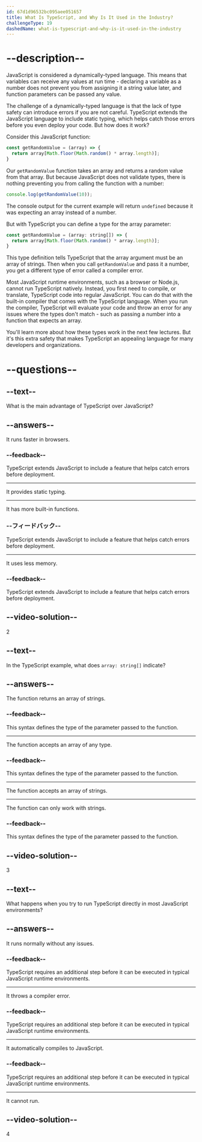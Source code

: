 ```yaml
---
id: 67d1d96532bc095aee051657
title: What Is TypeScript, and Why Is It Used in the Industry?
challengeType: 19
dashedName: what-is-typescript-and-why-is-it-used-in-the-industry
---
```


# --description--

JavaScript is considered a dynamically-typed language. This means that variables can receive any values at run time - declaring a variable as a number does not prevent you from assigning it a string value later, and function parameters can be passed any value.

The challenge of a dynamically-typed language is that the lack of type safety can introduce errors if you are not careful. TypeScript extends the JavaScript language to include static typing, which helps catch those errors before you even deploy your code. But how does it work?

Consider this JavaScript function:

```js
const getRandomValue = (array) => {
  return array[Math.floor(Math.random() * array.length)];
}
```

Our `getRandomValue` function takes an array and returns a random value from that array. But because JavaScript does not validate types, there is nothing preventing you from calling the function with a number:

```js
console.log(getRandomValue(10));
```

The console output for the current example will return `undefined` because it was expecting an array instead of a number.

But with TypeScript you can define a type for the array parameter:

```js
const getRandomValue = (array: string[]) => {
  return array[Math.floor(Math.random() * array.length)];
}
```

This type definition tells TypeScript that the array argument must be an array of strings. Then when you call `getRandomValue` and pass it a number, you get a different type of error called a compiler error.

Most JavaScript runtime environments, such as a browser or Node.js, cannot run TypeScript natively. Instead, you first need to compile, or translate, TypeScript code into regular JavaScript. You can do that with the built-in compiler that comes with the TypeScript language. When you run the compiler, TypeScript will evaluate your code and throw an error for any issues where the types don't match - such as passing a number into a function that expects an array.

You'll learn more about how these types work in the next few lectures. But it's this extra safety that makes TypeScript an appealing language for many developers and organizations.

# --questions--

## --text--

What is the main advantage of TypeScript over JavaScript?

## --answers--

It runs faster in browsers.

### --feedback--

TypeScript extends JavaScript to include a feature that helps catch errors before deployment.

---

It provides static typing.

---

It has more built-in functions.

### --フィードバック--

TypeScript extends JavaScript to include a feature that helps catch errors before deployment.

---

It uses less memory.

### --feedback--

TypeScript extends JavaScript to include a feature that helps catch errors before deployment.

## --video-solution--

2

## --text--

In the TypeScript example, what does `array: string[]` indicate?

## --answers--

The function returns an array of strings.

### --feedback--

This syntax defines the type of the parameter passed to the function.

---

The function accepts an array of any type.

### --feedback--

This syntax defines the type of the parameter passed to the function.

---

The function accepts an array of strings.

---

The function can only work with strings.

### --feedback--

This syntax defines the type of the parameter passed to the function.

## --video-solution--

3

## --text--

What happens when you try to run TypeScript directly in most JavaScript environments?

## --answers--

It runs normally without any issues.

### --feedback--

TypeScript requires an additional step before it can be executed in typical JavaScript runtime environments.

---

It throws a compiler error.

### --feedback--

TypeScript requires an additional step before it can be executed in typical JavaScript runtime environments.

---

It automatically compiles to JavaScript.

### --feedback--

TypeScript requires an additional step before it can be executed in typical JavaScript runtime environments.

---

It cannot run.

## --video-solution--

4
